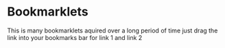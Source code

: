# Bookmarklets
This is many bookmarklets aquired over a long period of time just drag the link into your bookmarks bar for link 1 and link 2
